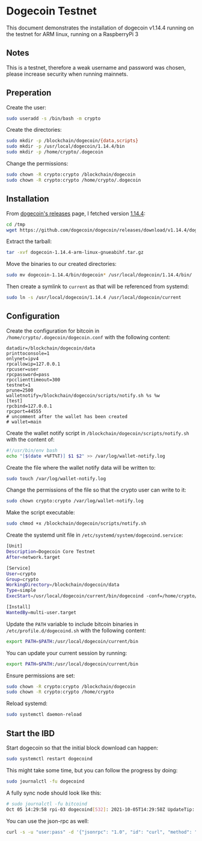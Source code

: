 # Dogecoin Testnet

This document demonstrates the installation of dogecoin v1.14.4 running on the testnet for ARM linux, running on a RaspberryPi 3

## Notes

This is a testnet, therefore a weak username and password was chosen, please increase security when running mainnets.

## Preperation

Create the user:

```bash
sudo useradd -s /bin/bash -m crypto
```

Create the directories:

```bash
sudo mkdir -p /blockchain/dogecoin/{data,scripts}
sudo mkdir -p /usr/local/dogecoin/1.14.4/bin
sudo mkdir -p /home/crypto/.dogecoin
```

Change the permissions:

```bash
sudo chown -R crypto:crypto /blockchain/dogecoin
sudo chown -R crypto:crypto /home/crypto/.dogecoin
```

## Installation

From [dogecoin's releases](https://github.com/dogecoin/dogecoin/releases) page, I fetched version [1.14.4](https://github.com/dogecoin/dogecoin/releases/tag/v1.14.4):

```bash
cd /tmp
wget https://github.com/dogecoin/dogecoin/releases/download/v1.14.4/dogecoin-1.14.4-arm-linux-gnueabihf.tar.gz
```

Extract the tarball:

```bash
tar -xvf dogecoin-1.14.4-arm-linux-gnueabihf.tar.gz
```

Move the binaries to our created directories:

```bash
sudo mv dogecoin-1.14.4/bin/dogecoin* /usr/local/dogecoin/1.14.4/bin/
```

Then create a symlink to `current` as that will be referenced from systemd:

```bash
sudo ln -s /usr/local/dogecoin/1.14.4 /usr/local/dogecoin/current
```

## Configuration

Create the configuration for bitcoin in `/home/crypto/.dogecoin/dogecoin.conf` with the following content:

```
datadir=/blockchain/dogecoin/data
printtoconsole=1
onlynet=ipv4
rpcallowip=127.0.0.1
rpcuser=user
rpcpassword=pass
rpcclienttimeout=300
testnet=1
prune=2500
walletnotify=/blockchain/dogecoin/scripts/notify.sh %s %w
[test]
rpcbind=127.0.0.1
rpcport=44555
# uncomment after the wallet has been created
# wallet=main
```

Create the wallet notify script in `/blockchain/dogecoin/scripts/notify.sh` with the content of:

```bash
#!/usr/bin/env bash
echo "[$(date +%FT%T)] $1 $2" >> /var/log/wallet-notify.log
```

Create the file where the wallet notify data will be written to:

```bash
sudo touch /var/log/wallet-notify.log
```

Change the permissions of the file so that the crypto user can write to it:

```bash
sudo chown crypto:crypto /var/log/wallet-notify.log
```

Make the script executable:

```bash
sudo chmod +x /blockchain/dogecoin/scripts/notify.sh
```

Create the systemd unit file in `/etc/systemd/system/dogecoind.service`:

```bash
[Unit]
Description=Dogecoin Core Testnet
After=network.target

[Service]
User=crypto
Group=crypto
WorkingDirectory=/blockchain/dogecoin/data
Type=simple
ExecStart=/usr/local/dogecoin/current/bin/dogecoind -conf=/home/crypto/.dogecoin/dogecoin.conf

[Install]
WantedBy=multi-user.target
```

Update the `PATH` variable to include bitcoin binaries in `/etc/profile.d/dogecoind.sh` with the following content:

```bash
export PATH=$PATH:/usr/local/dogecoin/current/bin
```

You can update your current session by running:

```bash
export PATH=$PATH:/usr/local/dogecoin/current/bin
```

Ensure permissions are set:

```bash
sudo chown -R crypto:crypto /blockchain/dogecoin
sudo chown -R crypto:crypto /home/crypto
```

Reload systemd:

```bash
sudo systemctl daemon-reload
```

## Start the IBD

Start dogecoin so that the initial block download can happen:

```bash
sudo systemctl restart dogecoind
```

This might take some time, but you can follow the progress by doing:

```bash
sudo journalctl -fu dogecoind
```

A fully sync node should look like this:

```bash
# sudo journalctl -fu bitcoind
Oct 05 14:29:58 rpi-03 dogecoind[532]: 2021-10-05T14:29:58Z UpdateTip: new best=000000000000003b06a186bbd79909e1a338196b5cffcee1979d6c4fc90f67a9 height=2097621 version=0x20a00000 log2_work=74.510314 tx=61253790 date='2021-10-05T14:29:54Z' progress=1.000000 cache=0.4MiB(1477txo)
```

You can use the json-rpc as well:

```bash
curl -s -u "user:pass" -d '{"jsonrpc": "1.0", "id": "curl", "method": "getblockchaininfo", "params": []}' -H 'content-type: text/plain;' http://127.0.0.1:44555/  | python3 -m json.tool
```
